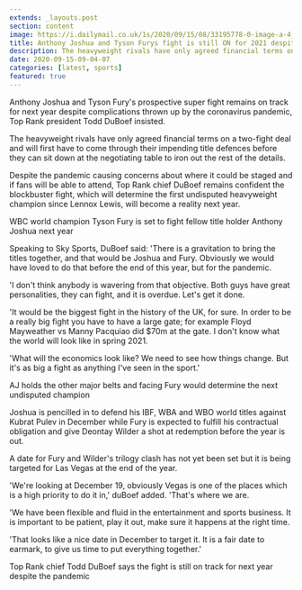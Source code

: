 ```yaml
---
extends: _layouts.post
section: content
image: https://i.dailymail.co.uk/1s/2020/09/15/08/33195778-0-image-a-4_1600156180016.jpg 
title: Anthony Joshua and Tyson Furys fight is still ON for 2021 despite Covid-19, insists Top Rank chief 
description: The heavyweight rivals have only agreed financial terms on a two-fight deal and will first have to come through their impending title defences before they can sit down to iron out the rest of the details. 
date: 2020-09-15-09-04-07 
categories: [latest, sports] 
featured: true 
--- 
```

Anthony Joshua and Tyson Fury's prospective super fight remains on track for next year despite complications thrown up by the coronavirus pandemic, Top Rank president Todd DuBoef insisted.

The heavyweight rivals have only agreed financial terms on a two-fight deal and will first have to come through their impending title defences before they can sit down at the negotiating table to iron out the rest of the details.

Despite the pandemic causing concerns about where it could be staged and if fans will be able to attend, Top Rank chief DuBoef remains confident the blockbuster fight, which will determine the first undisputed heavyweight champion since Lennox Lewis, will become a reality next year.

WBC world champion Tyson Fury is set to fight fellow title holder Anthony Joshua next year

Speaking to Sky Sports, DuBoef said: 'There is a gravitation to bring the titles together, and that would be Joshua and Fury. Obviously we would have loved to do that before the end of this year, but for the pandemic.

'I don't think anybody is wavering from that objective. Both guys have great personalities, they can fight, and it is overdue. Let's get it done.

'It would be the biggest fight in the history of the UK, for sure. In order to be a really big fight you have to have a large gate; for example Floyd Mayweather vs Manny Pacquiao did $70m at the gate. I don't know what the world will look like in spring 2021.

'What will the economics look like? We need to see how things change. But it's as big a fight as anything I've seen in the sport.'

AJ holds the other major belts and facing Fury would determine the next undisputed champion

Joshua is pencilled in to defend his IBF, WBA and WBO world titles against Kubrat Pulev in December while Fury is expected to fulfill his contractual obligation and give Deontay Wilder a shot at redemption before the year is out.

A date for Fury and Wilder's trilogy clash has not yet been set but it is being targeted for Las Vegas at the end of the year.

'We're looking at December 19, obviously Vegas is one of the places which is a high priority to do it in,' duBoef added. 'That's where we are.

'We have been flexible and fluid in the entertainment and sports business. It is important to be patient, play it out, make sure it happens at the right time.

'That looks like a nice date in December to target it. It is a fair date to earmark, to give us time to put everything together.'

Top Rank chief Todd DuBoef says the fight is still on track for next year despite the pandemic

